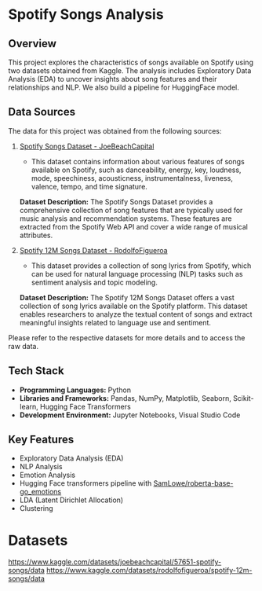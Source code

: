 # Spotify Songs Analysis

## Overview

This project explores the characteristics of songs available on Spotify using two datasets obtained from Kaggle. The analysis includes Exploratory Data Analysis (EDA) to uncover insights about song features and their relationships and NLP. We also build a pipeline for HuggingFace model.

## Data Sources

The data for this project was obtained from the following sources:

1. [Spotify Songs Dataset - JoeBeachCapital](https://www.kaggle.com/datasets/joebeachcapital/57651-spotify-songs/data)
   - This dataset contains information about various features of songs available on Spotify, such as danceability, energy, key, loudness, mode, speechiness, acousticness, instrumentalness, liveness, valence, tempo, and time signature.

   **Dataset Description:**
   The Spotify Songs Dataset provides a comprehensive collection of song features that are typically used for music analysis and recommendation systems. These features are extracted from the Spotify Web API and cover a wide range of musical attributes.

2. [Spotify 12M Songs Dataset - RodolfoFigueroa](https://www.kaggle.com/datasets/rodolfofigueroa/spotify-12m-songs/data)
   - This dataset provides a collection of song lyrics from Spotify, which can be used for natural language processing (NLP) tasks such as sentiment analysis and topic modeling.

   **Dataset Description:**
   The Spotify 12M Songs Dataset offers a vast collection of song lyrics available on the Spotify platform. This dataset enables researchers to analyze the textual content of songs and extract meaningful insights related to language use and sentiment.

Please refer to the respective datasets for more details and to access the raw data.

## Tech Stack

- **Programming Languages:** Python
- **Libraries and Frameworks:** Pandas, NumPy, Matplotlib, Seaborn, Scikit-learn, Hugging Face Transformers
- **Development Environment:** Jupyter Notebooks, Visual Studio Code

## Key Features

- Exploratory Data Analysis (EDA)
- NLP Analysis
- Emotion Analysis
- Hugging Face transformers pipeline with [SamLowe/roberta-base-go_emotions](https://huggingface.co/SamLowe/roberta-base-go_emotions)
- LDA (Latent Dirichlet Allocation)
- Clustering


# Datasets

https://www.kaggle.com/datasets/joebeachcapital/57651-spotify-songs/data
https://www.kaggle.com/datasets/rodolfofigueroa/spotify-12m-songs/data

